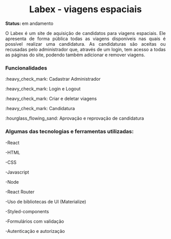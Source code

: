 <h1 align="center"> Labex - viagens espaciais</h1>
<p><b>Status: </b>em andamento</p>
  
<p align="justify"> O Labex é um site de aquisição de candidatos para viagens espaciais. Ele apresenta de forma pública todas as viagens disponíveis nas quais é possível realizar uma candidatura. As candidaturas são aceitas ou recusadas pelo administrador que, através de um login, tem acesso a todas as páginas do site, podendo também adicionar e remover viagens. </p>

<h3>Funcionalidades</h3>
<p>:heavy_check_mark: Cadastrar Administrador </p>
<p>:heavy_check_mark: Login e Logout </p>
<p>:heavy_check_mark: Criar e deletar viagens </p>
<p>:heavy_check_mark: Candidatura</p>
<p>:hourglass_flowing_sand: Aprovação e reprovação de candidatura </p>

<h3>Algumas das tecnologias e ferramentas utilizadas: </h3>
<p>-React </p>
<p>-HTML</p>
<p>-CSS</p>
<p>-Javascript</p>
<p>-Node</p>
<p>-React Router </p>
<p>-Uso de bibliotecas de UI (Materialize)</p>
<p>-Styled-components</p>
<p>-Formulários com validação</p>
<p>-Autenticação e autorização</p>


